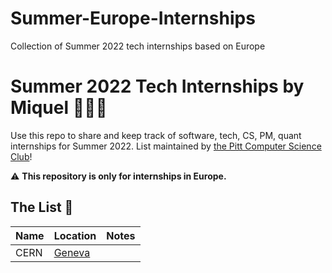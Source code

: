 # Summer-Europe-Internships
Collection of Summer 2022 tech internships  based on Europe
# Summer 2022 Tech Internships by Miquel 🤿👩‍💻
Use this repo to share and keep track of software, tech, CS, PM, quant internships for Summer 2022. List maintained by [the Pitt Computer Science Club](https://pittcsc.org/)!

:warning: **This repository is only for internships in Europe.**

## The List 👔

| Name  |  Location |  Notes |
|---|---|-------------|
| CERN | [Geneva](https://jobs.smartrecruiters.com/ni/CERN/bb3ce4d8-a9e3-4cac-a3f4-afc1fd4dc727-short-term-internship-2022) | |
